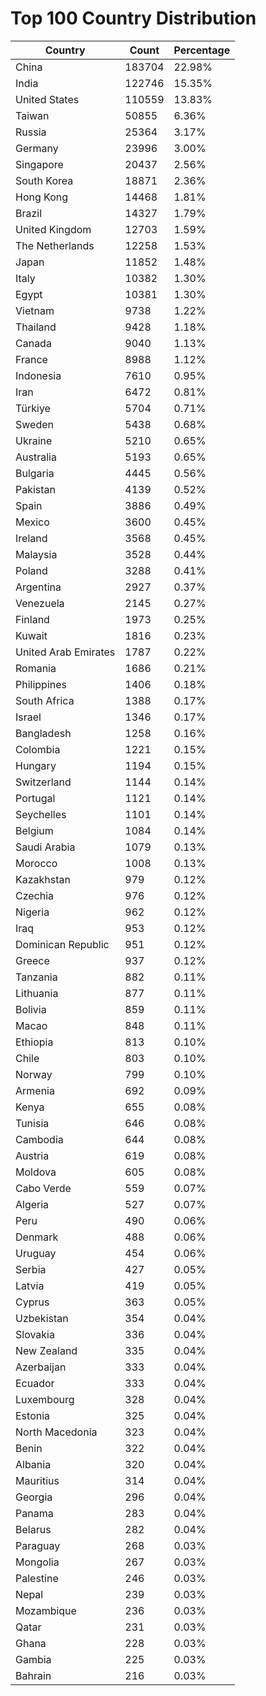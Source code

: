 # Top 100 Country Distribution
| Country | Count | Percentage |
|----|----|----|
| China | 183704 | 22.98% |
| India | 122746 | 15.35% |
| United States | 110559 | 13.83% |
| Taiwan | 50855 | 6.36% |
| Russia | 25364 | 3.17% |
| Germany | 23996 | 3.00% |
| Singapore | 20437 | 2.56% |
| South Korea | 18871 | 2.36% |
| Hong Kong | 14468 | 1.81% |
| Brazil | 14327 | 1.79% |
| United Kingdom | 12703 | 1.59% |
| The Netherlands | 12258 | 1.53% |
| Japan | 11852 | 1.48% |
| Italy | 10382 | 1.30% |
| Egypt | 10381 | 1.30% |
| Vietnam | 9738 | 1.22% |
| Thailand | 9428 | 1.18% |
| Canada | 9040 | 1.13% |
| France | 8988 | 1.12% |
| Indonesia | 7610 | 0.95% |
| Iran | 6472 | 0.81% |
| Türkiye | 5704 | 0.71% |
| Sweden | 5438 | 0.68% |
| Ukraine | 5210 | 0.65% |
| Australia | 5193 | 0.65% |
| Bulgaria | 4445 | 0.56% |
| Pakistan | 4139 | 0.52% |
| Spain | 3886 | 0.49% |
| Mexico | 3600 | 0.45% |
| Ireland | 3568 | 0.45% |
| Malaysia | 3528 | 0.44% |
| Poland | 3288 | 0.41% |
| Argentina | 2927 | 0.37% |
| Venezuela | 2145 | 0.27% |
| Finland | 1973 | 0.25% |
| Kuwait | 1816 | 0.23% |
| United Arab Emirates | 1787 | 0.22% |
| Romania | 1686 | 0.21% |
| Philippines | 1406 | 0.18% |
| South Africa | 1388 | 0.17% |
| Israel | 1346 | 0.17% |
| Bangladesh | 1258 | 0.16% |
| Colombia | 1221 | 0.15% |
| Hungary | 1194 | 0.15% |
| Switzerland | 1144 | 0.14% |
| Portugal | 1121 | 0.14% |
| Seychelles | 1101 | 0.14% |
| Belgium | 1084 | 0.14% |
| Saudi Arabia | 1079 | 0.13% |
| Morocco | 1008 | 0.13% |
| Kazakhstan | 979 | 0.12% |
| Czechia | 976 | 0.12% |
| Nigeria | 962 | 0.12% |
| Iraq | 953 | 0.12% |
| Dominican Republic | 951 | 0.12% |
| Greece | 937 | 0.12% |
| Tanzania | 882 | 0.11% |
| Lithuania | 877 | 0.11% |
| Bolivia | 859 | 0.11% |
| Macao | 848 | 0.11% |
| Ethiopia | 813 | 0.10% |
| Chile | 803 | 0.10% |
| Norway | 799 | 0.10% |
| Armenia | 692 | 0.09% |
| Kenya | 655 | 0.08% |
| Tunisia | 646 | 0.08% |
| Cambodia | 644 | 0.08% |
| Austria | 619 | 0.08% |
| Moldova | 605 | 0.08% |
| Cabo Verde | 559 | 0.07% |
| Algeria | 527 | 0.07% |
| Peru | 490 | 0.06% |
| Denmark | 488 | 0.06% |
| Uruguay | 454 | 0.06% |
| Serbia | 427 | 0.05% |
| Latvia | 419 | 0.05% |
| Cyprus | 363 | 0.05% |
| Uzbekistan | 354 | 0.04% |
| Slovakia | 336 | 0.04% |
| New Zealand | 335 | 0.04% |
| Azerbaijan | 333 | 0.04% |
| Ecuador | 333 | 0.04% |
| Luxembourg | 328 | 0.04% |
| Estonia | 325 | 0.04% |
| North Macedonia | 323 | 0.04% |
| Benin | 322 | 0.04% |
| Albania | 320 | 0.04% |
| Mauritius | 314 | 0.04% |
| Georgia | 296 | 0.04% |
| Panama | 283 | 0.04% |
| Belarus | 282 | 0.04% |
| Paraguay | 268 | 0.03% |
| Mongolia | 267 | 0.03% |
| Palestine | 246 | 0.03% |
| Nepal | 239 | 0.03% |
| Mozambique | 236 | 0.03% |
| Qatar | 231 | 0.03% |
| Ghana | 228 | 0.03% |
| Gambia | 225 | 0.03% |
| Bahrain | 216 | 0.03% |
